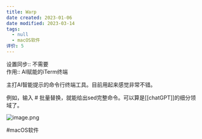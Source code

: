 ```yaml
---
title: Warp
date created: 2023-01-06
date modified: 2023-03-14
tags:
  - null
  - macOS软件
评价: 5
---
```


设置同步:: 不需要  
作用:: AI赋能的iTerm终端

主打AI智能提示的命令行终端工具。目前用起来感觉非常不错。

例如，输入 # 批量替换，就能给出sed完整命令。可以算是[[chatGPT]]的细分领域了。

![image.png](https://img.oldwinter.top/202302151815008.png)

#macOS软件
